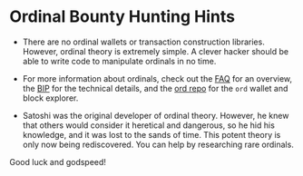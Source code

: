 Ordinal Bounty Hunting Hints
============================

- There are no ordinal wallets or transaction construction libraries. However,
  ordinal theory is extremely simple. A clever hacker should be able to write
  code to manipulate ordinals in no time.

- For more information about ordinals, check out the [FAQ](./faq.md) for an
  overview, the [BIP](https://github.com/casey/ord/blob/master/bip.mediawiki)
  for the technical details, and the [ord repo](https://github.com/casey/ord)
  for the `ord` wallet and block explorer.

- Satoshi was the original developer of ordinal theory. However, he knew that
  others would consider it heretical and dangerous, so he hid his knowledge,
  and it was lost to the sands of time. This potent theory is only now being
  rediscovered. You can help by researching rare ordinals.

Good luck and godspeed!
